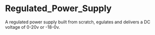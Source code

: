 # Regulated_Power_Supply
A regulated power supply built from scratch, egulates and delivers a DC voltage of 0-20v or -18-0v.
